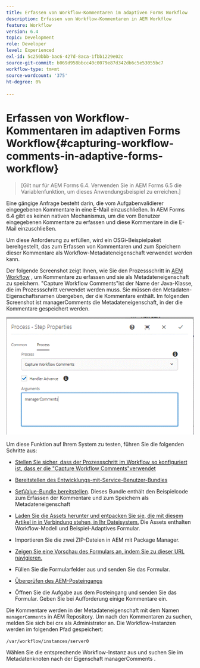 ```yaml
---
title: Erfassen von Workflow-Kommentaren im adaptiven Forms Workflow
description: Erfassen von Workflow-Kommentaren in AEM Workflow
feature: Workflow
version: 6.4
topic: Development
role: Developer
level: Experienced
exl-id: 5c250bbb-bac6-427d-8aca-1fbb1229e02c
source-git-commit: b069d958bbcc40c0079e87d342db6c5e53055bc7
workflow-type: tm+mt
source-wordcount: '375'
ht-degree: 0%

---
```


# Erfassen von Workflow-Kommentaren im adaptiven Forms Workflow{#capturing-workflow-comments-in-adaptive-forms-workflow}

>[Gilt nur für AEM Forms 6.4. Verwenden Sie in AEM Forms 6.5 die Variablenfunktion, um dieses Anwendungsbeispiel zu erreichen.]

Eine gängige Anfrage besteht darin, die vom Aufgabenvalidierer eingegebenen Kommentare in eine E-Mail einzuschließen. In AEM Forms 6.4 gibt es keinen nativen Mechanismus, um die vom Benutzer eingegebenen Kommentare zu erfassen und diese Kommentare in die E-Mail einzuschließen.

Um diese Anforderung zu erfüllen, wird ein OSGi-Beispielpaket bereitgestellt, das zum Erfassen von Kommentaren und zum Speichern dieser Kommentare als Workflow-Metadateneigenschaft verwendet werden kann.

Der folgende Screenshot zeigt Ihnen, wie Sie den Prozessschritt in [AEM Workflow](http://localhost:4502/editor.html/conf/global/settings/workflow/models/CaptureComments.html) , um Kommentare zu erfassen und sie als Metadateneigenschaft zu speichern. &quot;Capture Workflow Comments&quot;ist der Name der Java-Klasse, die im Prozessschritt verwendet werden muss. Sie müssen den Metadaten-Eigenschaftsnamen übergeben, der die Kommentare enthält. Im folgenden Screenshot ist managerComments die Metadateneigenschaft, in der die Kommentare gespeichert werden.

![workflowcomments1](assets/workflowcomments1.gif)

Um diese Funktion auf Ihrem System zu testen, führen Sie die folgenden Schritte aus:
* [Stellen Sie sicher, dass der Prozessschritt im Workflow so konfiguriert ist, dass er die &quot;Capture Workflow Comments&quot;verwendet](http://localhost:4502/editor.html/conf/global/settings/workflow/models/CaptureComments.html)

* [Bereitstellen des Entwicklungs-mit-Service-Benutzer-Bundles](/help/forms/assets/common-osgi-bundles/DevelopingWithServiceUser.jar)

* [SetValue-Bundle bereitstellen](/help/forms/assets/common-osgi-bundles/SetValueApp.core-1.0-SNAPSHOT.jar). Dieses Bundle enthält den Beispielcode zum Erfassen der Kommentare und zum Speichern als Metadateneigenschaft

* [Laden Sie die Assets herunter und entpacken Sie sie, die mit diesem Artikel in in Verbindung stehen, in Ihr Dateisystem.](assets/capturecomments.zip) Die Assets enthalten Workflow-Modell und Beispiel-Adaptives Formular.

* Importieren Sie die zwei ZIP-Dateien in AEM mit Package Manager.

* [Zeigen Sie eine Vorschau des Formulars an, indem Sie zu dieser URL navigieren.](http://localhost:4502/content/dam/formsanddocuments/capturecomments/jcr:content?wcmmode=disabled)

* Füllen Sie die Formularfelder aus und senden Sie das Formular.

* [Überprüfen des AEM-Posteingangs](http://localhost:4502/aem/inbox)

* Öffnen Sie die Aufgabe aus dem Posteingang und senden Sie das Formular. Geben Sie bei Aufforderung einige Kommentare ein.

Die Kommentare werden in der Metadateneigenschaft mit dem Namen `managerComments` in AEM Repository. Um nach den Kommentaren zu suchen, melden Sie sich bei crx als Administrator an. Die Workflow-Instanzen werden im folgenden Pfad gespeichert:

`/var/workflow/instances/server0`

Wählen Sie die entsprechende Workflow-Instanz aus und suchen Sie im Metadatenknoten nach der Eigenschaft managerComments .
